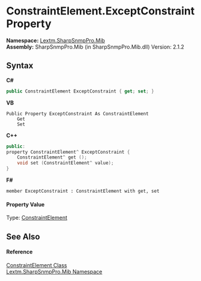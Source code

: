 # ConstraintElement.ExceptConstraint Property 
 

**Namespace:**&nbsp;<a href="N_Lextm_SharpSnmpPro_Mib">Lextm.SharpSnmpPro.Mib</a><br />**Assembly:**&nbsp;SharpSnmpPro.Mib (in SharpSnmpPro.Mib.dll) Version: 2.1.2

## Syntax

**C#**<br />
``` C#
public ConstraintElement ExceptConstraint { get; set; }
```

**VB**<br />
``` VB
Public Property ExceptConstraint As ConstraintElement
	Get
	Set
```

**C++**<br />
``` C++
public:
property ConstraintElement^ ExceptConstraint {
	ConstraintElement^ get ();
	void set (ConstraintElement^ value);
}
```

**F#**<br />
``` F#
member ExceptConstraint : ConstraintElement with get, set

```


#### Property Value
Type: <a href="T_Lextm_SharpSnmpPro_Mib_ConstraintElement">ConstraintElement</a>

## See Also


#### Reference
<a href="T_Lextm_SharpSnmpPro_Mib_ConstraintElement">ConstraintElement Class</a><br /><a href="N_Lextm_SharpSnmpPro_Mib">Lextm.SharpSnmpPro.Mib Namespace</a><br />